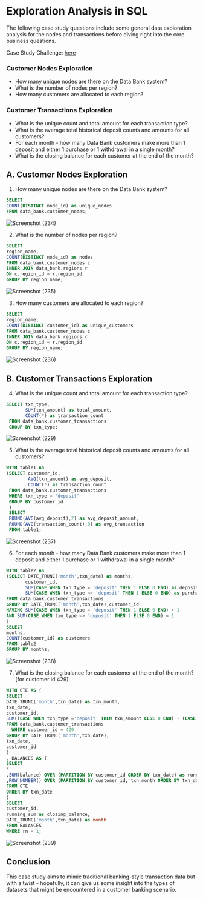 # Exploration Analysis in SQL

The following case study questions include some general data exploration analysis for the nodes and transactions before diving right into the core business questions.

 Case Study Challenge: [here](https://8weeksqlchallenge.com/case-study-4/)
 
### Customer Nodes Exploration
- How many unique nodes are there on the Data Bank system?
- What is the number of nodes per region?
- How many customers are allocated to each region?

### Customer Transactions Exploration
- What is the unique count and total amount for each transaction type?
- What is the average total historical deposit counts and amounts for all customers?
- For each month - how many Data Bank customers make more than 1 deposit and either 1 purchase or 1 withdrawal in a single month?
- What is the closing balance for each customer at the end of the month?


## A. Customer Nodes Exploration
 1. How many unique nodes are there on the Data Bank system?

 ```sql
SELECT 
COUNT(DISTINCT node_id) as unique_nodes
FROM data_bank.customer_nodes;
```

![Screenshot (234)](https://github.com/pratiraut/Case-Study/assets/146583441/88bd6e6e-c969-4366-8ab0-8c11d1c836a8)

2. What is the number of nodes per region?

```sql
SELECT 
region_name,
COUNT(DISTINCT node_id) as nodes
FROM data_bank.customer_nodes c
INNER JOIN data_bank.regions r
ON c.region_id = r.region_id
GROUP BY region_name;
```

![Screenshot (235)](https://github.com/pratiraut/Case-Study/assets/146583441/262a8191-49b0-475d-bfa2-fc3feba51528)


3. How many customers are allocated to each region?

```sql
SELECT 
region_name,
COUNT(DISTINCT customer_id) as unique_customers
FROM data_bank.customer_nodes c
INNER JOIN data_bank.regions r
ON c.region_id = r.region_id
GROUP BY region_name;
```

![Screenshot (236)](https://github.com/pratiraut/Case-Study/assets/146583441/8877175c-ff48-45bf-b6ab-130c2e90f6b3)


## B. Customer Transactions Exploration
4.  What is the unique count and total amount for each transaction type?

```sql
SELECT txn_type,
       SUM(txn_amount) as total_amount,
       COUNT(*) as transaction_count
 FROM data_bank.customer_transactions
 GROUP BY txn_type;
 ```

![Screenshot (229)](https://github.com/pratiraut/Case-Study/assets/146583441/84334450-3695-420c-a3e2-d3c5cd326855)


5. What is the average total historical deposit counts and amounts for all customers?

```sql
WITH table1 AS
(SELECT customer_id,
        AVG(txn_amount) as avg_deposit,
        COUNT(*) as transaction_count
 FROM data_bank.customer_transactions
 WHERE txn_type = 'deposit'
 GROUP BY customer_id
 )
 SELECT
 ROUND(AVG(avg_deposit),2) as avg_deposit_amount,
 ROUND(AVG(transaction_count),0) as avg_transaction
 FROM table1;
```

![Screenshot (237)](https://github.com/pratiraut/Case-Study/assets/146583441/bfc6b21e-06a3-4547-91be-9fb271f458ec)


6. For each month - how many Data Bank customers make more than 1 deposit and either 1 purchase or 1 withdrawal in a single month?

```sql
WITH table2 AS
(SELECT DATE_TRUNC('month',txn_date) as months,
       customer_id,
       SUM(CASE WHEN txn_type = 'deposit' THEN 1 ELSE 0 END) as deposits,
       SUM(CASE WHEN txn_type <> 'deposit' THEN 1 ELSE 0 END) as purchase_or_withdrawal
FROM data_bank.customer_transactions
GROUP BY DATE_TRUNC('month',txn_date),customer_id
HAVING SUM(CASE WHEN txn_type = 'deposit' THEN 1 ELSE 0 END) > 1
AND SUM(CASE WHEN txn_type <> 'deposit' THEN 1 ELSE 0 END) = 1
)
SELECT 
months,
COUNT(customer_id) as customers
FROM table2
GROUP BY months;
```

![Screenshot (238)](https://github.com/pratiraut/Case-Study/assets/146583441/b322a052-6e54-4453-b30a-df8d08e4c2cc)


7. What is the closing balance for each customer at the end of the month? (for customer id 429).

```sql
WITH CTE AS (
SELECT 
DATE_TRUNC('month',txn_date) as txn_month,
txn_date,
customer_id,
SUM((CASE WHEN txn_type ='deposit' THEN txn_amount ELSE 0 END) - (CASE WHEN txn_type <>'deposit' THEN txn_amount ELSE 0 END)) as balance
FROM data_bank.customer_transactions
  WHERE customer_id = 429
GROUP BY DATE_TRUNC('month',txn_date),
txn_date,
customer_id
)
, BALANCES AS (
SELECT 
*
,SUM(balance) OVER (PARTITION BY customer_id ORDER BY txn_date) as running_sum
,ROW_NUMBER() OVER (PARTITION BY customer_id, txn_month ORDER BY txn_date DESC) as rn
FROM CTE
ORDER BY txn_date
)
SELECT 
customer_id,
running_sum as closing_balance,
DATE_TRUNC('month',txn_date) as month
FROM BALANCES 
WHERE rn = 1;
```

![Screenshot (239)](https://github.com/pratiraut/Case-Study/assets/146583441/91f95a6b-cc12-4165-969b-6be8c3d3f8c9)

## Conclusion

This case study aims to mimic traditional banking-style transaction data but with a twist - hopefully, it can give us some insight into the types of datasets that might be encountered in a customer banking scenario.






